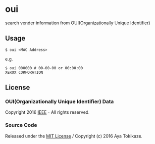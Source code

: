 oui
====
search vender information from OUI(Organizationally Unique Identifier)

## Usage

    $ oui <MAC Address>

e.g.

    $ oui 000000 # 00-00-00 or 00:00:00
    XEROX CORPORATION

## License
### OUI(Organizationally Unique Identifier) Data
Copyright 2016 [IEEE][ieee] - All rights reserved.

### Source Code
Released under the [MIT License][license] /
Copyright (c) 2016 Aya Tokikaze.

[ieee]: http://www.ieee.org/
[license]: https://github.com/ayatk/oui/blob/master/LICENSE
